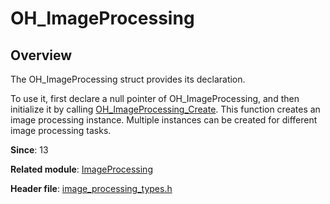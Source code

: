 # OH_ImageProcessing

## Overview

The OH_ImageProcessing struct provides its declaration.

To use it, first declare a null pointer of OH_ImageProcessing, and then initialize it by calling [OH_ImageProcessing_Create](capi-image-processing-h.md#oh_imageprocessing_create). This function creates an image processing instance. Multiple instances can be created for different image processing tasks.

**Since**: 13

**Related module**: [ImageProcessing](capi-imageprocessing.md)

**Header file**: [image_processing_types.h](capi-image-processing-types-h.md)
